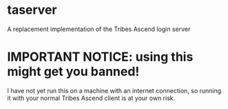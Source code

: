 # taserver
A replacement implementation of the Tribes Ascend login server

# IMPORTANT NOTICE: using this might get you banned! #
I have not yet run this on a machine with an internet connection, so running it with your normal Tribes Ascend client is at your own risk.
